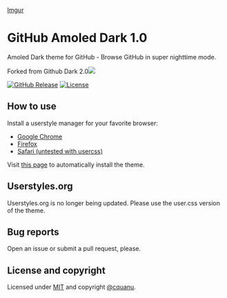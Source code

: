 [Imgur](https://i.imgur.com/69knsK8.png)

# GitHub Amoled Dark 1.0

Amoled Dark theme for GitHub - Browse GitHub in super nighttime mode.

Forked from Github Dark 2.0![](https://github.com/cquanu/github-dark)

[![GitHub Release](https://img.shields.io/github/release/cquanu/github-dark.svg)](https://github.com/cquanu/github-dark/releases) 
[![License](https://img.shields.io/github/license/cquanu/github-dark.svg)](https://github.com/cquanu/github-dark/blob/master/LICENSE)

## How to use

Install a userstyle manager for your favorite browser:

- [Google Chrome](https://chrome.google.com/webstore/detail/stylus/clngdbkpkpeebahjckkjfobafhncgmne?hl=en)
- [Firefox](https://addons.mozilla.org/en-US/firefox/addon/styl-us/)
- [Safari (untested with usercss)](https://cascadea.app/)

Visit [this page](https://github.com/cquanu/github-dark/raw/master/github-dark.user.css) to automatically install the theme.

## Userstyles.org

Userstyles.org is no longer being updated. Please use the user.css version of the theme. 

## Bug reports

Open an issue or submit a pull request, please.

## License and copyright

Licensed under [MIT](LICENSE) and copyright [@cquanu](https://twitter.com/cquanu).

